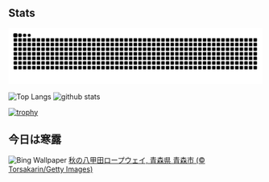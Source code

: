 ## Stats
<picture>
  <source media="(prefers-color-scheme: dark)" srcset="https://raw.githubusercontent.com/ba230t/ba230t/output/github-contribution-grid-snake-dark.svg">
  <source media="(prefers-color-scheme: light)" srcset="https://raw.githubusercontent.com/ba230t/ba230t/output/github-contribution-grid-snake.svg">
  <img alt="github contribution grid snake animation" src="https://raw.githubusercontent.com/ba230t/ba230t/output/github-contribution-grid-snake.svg">
</picture>

<p align="left">
  <img alt="Top Langs" height="150px" src="https://github-readme-stats.vercel.app/api/top-langs/?username=ba230t&layout=compact&theme=transparent" />
  <img alt="github stats" height="150px" src="https://github-readme-stats.vercel.app/api?username=ba230t&theme=transparent" />
</p>

[![trophy](https://github-profile-trophy.vercel.app/?username=ba230t&theme=transparent&column=7)](https://github.com/ryo-ma/github-profile-trophy)


<!-- Bing Wallpaper Start -->
## 今日は寒露
![Bing Wallpaper](https://www.bing.com/th?id=OHR.Kanro2024_JA-JP5787966494_1920x1080.jpg&rf=LaDigue_1920x1080.jpg&pid=hp)
[秋の八甲田ロープウェイ,  青森県 青森市 (© Torsakarin/Getty Images)](https://www.bing.com/search?q=%E7%A7%8B%E3%81%AE%E5%85%AB%E7%94%B2%E7%94%B0%E3%83%AD%E3%83%BC%E3%83%97%E3%82%A6%E3%82%A7%E3%82%A4&form=hpcapt&filters=HpDate%3a%2220241007_1500%22)
<!-- Bing Wallpaper End -->
